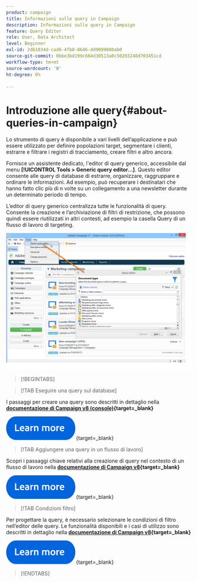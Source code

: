 ```yaml
---
product: campaign
title: Informazioni sulle query in Campaign
description: Informazioni sulle query in Campaign
feature: Query Editor
role: User, Data Architect
level: Beginner
exl-id: 2db1034d-cad6-4fb0-8646-dd9099080ab0
source-git-commit: 0bbe3bd199c664d30513a0c50203248d703451cd
workflow-type: tm+mt
source-wordcount: '0'
ht-degree: 0%

---
```


# Introduzione alle query{#about-queries-in-campaign}

Lo strumento di query è disponibile a vari livelli dell’applicazione e può essere utilizzato per definire popolazioni target, segmentare i clienti, estrarre e filtrare i registri di tracciamento, creare filtri e altro ancora.

Fornisce un assistente dedicato, l&#39;editor di query generico, accessibile dal menu **[!UICONTROL Tools > Generic query editor...]**. Questo editor consente alle query di database di estrarre, organizzare, raggruppare e ordinare le informazioni. Ad esempio, può recuperare i destinatari che hanno fatto clic più di n volte su un collegamento a una newsletter durante un determinato periodo di tempo.

L’editor di query generico centralizza tutte le funzionalità di query. Consente la creazione e l’archiviazione di filtri di restrizione, che possono quindi essere riutilizzati in altri contesti, ad esempio la casella Query di un flusso di lavoro di targeting.

![Accedere all&#39;editor delle query e selezionare una tabella](assets/query_editor_nveau_21.png)


>[!BEGINTABS]

>[!TAB Eseguire una query sul database]

I passaggi per creare una query sono descritti in dettaglio nella **[documentazione di Campaign v8 (console)](https://experienceleague.adobe.com/en/docs/campaign/campaign-v8/data/query/query-editor){target=_blank}**


[![immagine](../../assets/do-not-localize/learn-more-button.svg)](https://experienceleague.adobe.com/en/docs/campaign/campaign-v8/data/query/query-editor){target=_blank}


>[!TAB Aggiungere una query in un flusso di lavoro]

Scopri i passaggi chiave relativi alla creazione di query nel contesto di un flusso di lavoro nella **[documentazione di Campaign v8](https://experienceleague.adobe.com/en/docs/campaign/automation/workflows/wf-activities/targeting-activities/query){target=_blank}**

[![immagine](../../assets/do-not-localize/learn-more-button.svg)](https://experienceleague.adobe.com/en/docs/campaign/automation/workflows/wf-activities/targeting-activities/query){target=_blank}

>[!TAB Condizioni filtro]

Per progettare la query, è necessario selezionare le condizioni di filtro nell’editor delle query. Le funzionalità disponibili e i casi di utilizzo sono descritti in dettaglio nella **[documentazione di Campaign v8](https://experienceleague.adobe.com/en/docs/campaign/campaign-v8/data/query/filter-conditions){target=_blank}**

[![immagine](../../assets/do-not-localize/learn-more-button.svg)](https://experienceleague.adobe.com/en/docs/campaign/campaign-v8/data/query/filter-conditions){target=_blank}

>[!ENDTABS]

